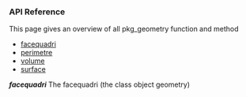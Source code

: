 ### API Reference 
This page gives an overview of all pkg_geometry function and method 

+ [facequadri](#facequadri)
+ [perimetre](#perimetre)
+ [volume](#perimetre)
+ [surface](#surface)

***facequadri***<a name='facequadri'></a>
The facequadri (the class object geometry)

